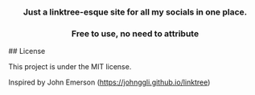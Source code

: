 <h3 align="center">Just a linktree-esque site for all my socials in one place.</h3>
<h3 align="center"> Free to use, no need to attribute </h3>
## License

This project is under the MIT license.

Inspired by John Emerson (https://johnggli.github.io/linktree)
